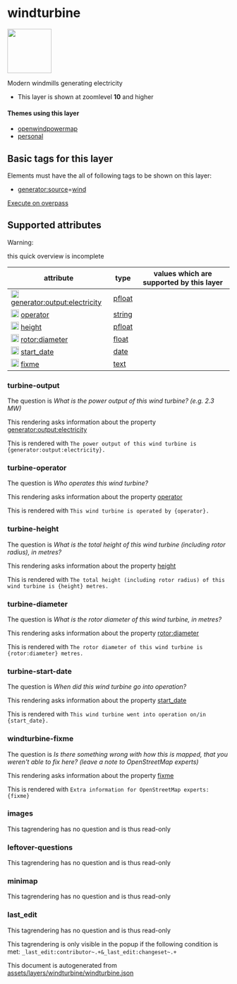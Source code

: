 [//]: # (WARNING: this file is automatically generated. Please find the sources at the bottom and edit those sources)

 windturbine 
=============



<img src='https://mapcomplete.osm.be/./assets/themes/openwindpowermap/wind_turbine.svg' height="100px"> 

Modern windmills generating electricity






  - This layer is shown at zoomlevel **10** and higher




#### Themes using this layer 





  - [openwindpowermap](https://mapcomplete.osm.be/openwindpowermap)
  - [personal](https://mapcomplete.osm.be/personal)




 Basic tags for this layer 
---------------------------



Elements must have the all of following tags to be shown on this layer:



  - <a href='https://wiki.openstreetmap.org/wiki/Key:generator:source' target='_blank'>generator:source</a>=<a href='https://wiki.openstreetmap.org/wiki/Tag:generator:source%3Dwind' target='_blank'>wind</a>


[Execute on overpass](http://overpass-turbo.eu/?Q=%5Bout%3Ajson%5D%5Btimeout%3A90%5D%3B(%20%20%20%20nwr%5B%22generator%3Asource%22%3D%22wind%22%5D(%7B%7Bbbox%7D%7D)%3B%0A)%3Bout%20body%3B%3E%3Bout%20skel%20qt%3B)



 Supported attributes 
----------------------



Warning: 

this quick overview is incomplete



attribute | type | values which are supported by this layer
----------- | ------ | ------------------------------------------
[<img src='https://mapcomplete.osm.be/assets/svg/statistics.svg' height='18px'>](https://taginfo.openstreetmap.org/keys/generator:output:electricity#values) [generator:output:electricity](https://wiki.openstreetmap.org/wiki/Key:generator:output:electricity) | [pfloat](../SpecialInputElements.md#pfloat) | 
[<img src='https://mapcomplete.osm.be/assets/svg/statistics.svg' height='18px'>](https://taginfo.openstreetmap.org/keys/operator#values) [operator](https://wiki.openstreetmap.org/wiki/Key:operator) | [string](../SpecialInputElements.md#string) | 
[<img src='https://mapcomplete.osm.be/assets/svg/statistics.svg' height='18px'>](https://taginfo.openstreetmap.org/keys/height#values) [height](https://wiki.openstreetmap.org/wiki/Key:height) | [pfloat](../SpecialInputElements.md#pfloat) | 
[<img src='https://mapcomplete.osm.be/assets/svg/statistics.svg' height='18px'>](https://taginfo.openstreetmap.org/keys/rotor:diameter#values) [rotor:diameter](https://wiki.openstreetmap.org/wiki/Key:rotor:diameter) | [float](../SpecialInputElements.md#float) | 
[<img src='https://mapcomplete.osm.be/assets/svg/statistics.svg' height='18px'>](https://taginfo.openstreetmap.org/keys/start_date#values) [start_date](https://wiki.openstreetmap.org/wiki/Key:start_date) | [date](../SpecialInputElements.md#date) | 
[<img src='https://mapcomplete.osm.be/assets/svg/statistics.svg' height='18px'>](https://taginfo.openstreetmap.org/keys/fixme#values) [fixme](https://wiki.openstreetmap.org/wiki/Key:fixme) | [text](../SpecialInputElements.md#text) | 




### turbine-output 



The question is  *What is the power output of this wind turbine? (e.g. 2.3 MW)*

This rendering asks information about the property  [generator:output:electricity](https://wiki.openstreetmap.org/wiki/Key:generator:output:electricity) 

This is rendered with  `The power output of this wind turbine is {generator:output:electricity}.`





### turbine-operator 



The question is  *Who operates this wind turbine?*

This rendering asks information about the property  [operator](https://wiki.openstreetmap.org/wiki/Key:operator) 

This is rendered with  `This wind turbine is operated by {operator}.`





### turbine-height 



The question is  *What is the total height of this wind turbine (including rotor radius), in metres?*

This rendering asks information about the property  [height](https://wiki.openstreetmap.org/wiki/Key:height) 

This is rendered with  `The total height (including rotor radius) of this wind turbine is {height} metres.`





### turbine-diameter 



The question is  *What is the rotor diameter of this wind turbine, in metres?*

This rendering asks information about the property  [rotor:diameter](https://wiki.openstreetmap.org/wiki/Key:rotor:diameter) 

This is rendered with  `The rotor diameter of this wind turbine is {rotor:diameter} metres.`





### turbine-start-date 



The question is  *When did this wind turbine go into operation?*

This rendering asks information about the property  [start_date](https://wiki.openstreetmap.org/wiki/Key:start_date) 

This is rendered with  `This wind turbine went into operation on/in {start_date}.`





### windturbine-fixme 



The question is  *Is there something wrong with how this is mapped, that you weren't able to fix here? (leave a note to OpenStreetMap experts)*

This rendering asks information about the property  [fixme](https://wiki.openstreetmap.org/wiki/Key:fixme) 

This is rendered with  `Extra information for OpenStreetMap experts: {fixme}`





### images 



This tagrendering has no question and is thus read-only





### leftover-questions 



This tagrendering has no question and is thus read-only





### minimap 



This tagrendering has no question and is thus read-only





### last_edit 



This tagrendering has no question and is thus read-only



This tagrendering is only visible in the popup if the following condition is met: `_last_edit:contributor~.+&_last_edit:changeset~.+` 

This document is autogenerated from [assets/layers/windturbine/windturbine.json](https://github.com/pietervdvn/MapComplete/blob/develop/assets/layers/windturbine/windturbine.json)
